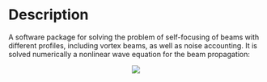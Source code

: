 # Description

A software package for solving the problem of self-focusing of beams with different profiles, including vortex beams, as well as noise accounting. It is solved numerically a nonlinear wave equation for the beam propagation:
<p align="center">
 <img src="https://latex.codecogs.com/gif.latex?2&space;i&space;k_0&space;\frac{\partial&space;A(x,y,z)}{\partial&space;z}&space;=&space;\Delta_\perp&space;A(x,y,z)&space;&plus;&space;\frac{2&space;i&space;k_0}{n_0}&space;n_2&space;I(x,y)&space;A(x,y,z)">
</p>

